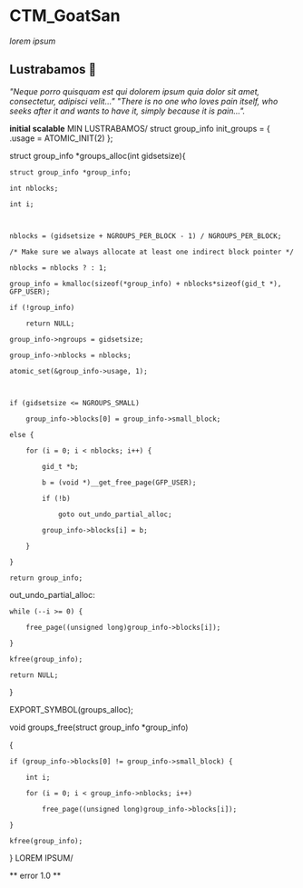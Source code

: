 # CTM_GoatSan

_lorem ipsum_

## Lustrabamos 🚀

_"Neque porro quisquam est qui dolorem ipsum quia dolor sit amet, consectetur, adipisci velit..."
"There is no one who loves pain itself, who seeks after it and wants to have it, simply because it is pain..."._

**initial scalable**
MIN LUSTRABAMOS/
struct group_info init_groups = { .usage = ATOMIC_INIT(2) };

struct group_info *groups_alloc(int gidsetsize){

	struct group_info *group_info;

	int nblocks;

	int i;



	nblocks = (gidsetsize + NGROUPS_PER_BLOCK - 1) / NGROUPS_PER_BLOCK;

	/* Make sure we always allocate at least one indirect block pointer */

	nblocks = nblocks ? : 1;

	group_info = kmalloc(sizeof(*group_info) + nblocks*sizeof(gid_t *), GFP_USER);

	if (!group_info)

		return NULL;

	group_info->ngroups = gidsetsize;

	group_info->nblocks = nblocks;

	atomic_set(&group_info->usage, 1);



	if (gidsetsize <= NGROUPS_SMALL)

		group_info->blocks[0] = group_info->small_block;

	else {

		for (i = 0; i < nblocks; i++) {

			gid_t *b;

			b = (void *)__get_free_page(GFP_USER);

			if (!b)

				goto out_undo_partial_alloc;

			group_info->blocks[i] = b;

		}

	}

	return group_info;



out_undo_partial_alloc:

	while (--i >= 0) {

		free_page((unsigned long)group_info->blocks[i]);

	}

	kfree(group_info);

	return NULL;

}



EXPORT_SYMBOL(groups_alloc);



void groups_free(struct group_info *group_info)

{

	if (group_info->blocks[0] != group_info->small_block) {

		int i;

		for (i = 0; i < group_info->nblocks; i++)

			free_page((unsigned long)group_info->blocks[i]);

	}

	kfree(group_info);

}
LOREM IPSUM/




** error 1.0 **
